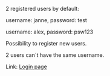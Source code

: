 2 registered users by default:

username: janne, password: test

username: alex, password: psw123

Possibility to register new users.

2 users can´t have the same username.

Link: [Login page](https://medieinstitutet.github.io/loginpage-alexander-rusiecki/)
